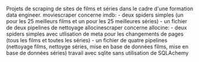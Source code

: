 Projets de scraping de sites de films et séries dans le cadre d'une formation data engineer.
moviescraper concerne imdb: 
    - deux spiders simples (un pour les 25 meilleurs films et un pour les 25 meilleures séries)
    - un fichier de deux pipelines de nettoyage
allocinescraper concerne allocine: 
    - deux spiders simples avec utlisation de meta pour les changements de pages (tous les films et toutes les séries)
    - un fichier de quatre pipelines (nettoyage films, nettoyge séries, mise en base de données films, mise en base de données séries)
    travail avec sqlite sans utilisation de SQLAchemy
